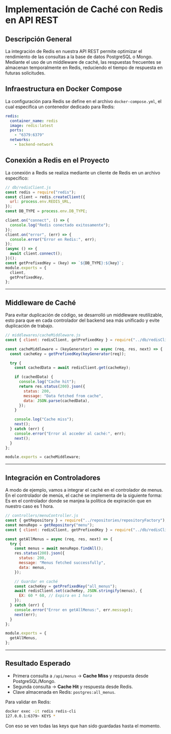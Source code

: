 # Implementación de Caché con Redis en API REST

## **Descripción General**
La integración de Redis en nuestra API REST permite optimizar el rendimiento de las consultas a la base de datos PostgreSQL o Mongo. Mediante el uso de un middleware de caché, las respuestas frecuentes se almacenan temporalmente en Redis, reduciendo el tiempo de respuesta en futuras solicitudes.


## **Infraestructura en Docker Compose**
La configuración para Redis se define en el archivo `docker-compose.yml`, el cual especifica un contenedor dedicado para Redis:

```yaml
redis:
  container_name: redis
  image: redis:latest
  ports:
    - "6379:6379"
  networks:
    - backend-network
```


## **Conexión a Redis en el Proyecto**
La conexión a Redis se realiza mediante un cliente de Redis en un archivo especifico:

```javascript
// db/redisClient.js
const redis = require("redis");
const client = redis.createClient({
  url: process.env.REDIS_URL,
});
const DB_TYPE = process.env.DB_TYPE;

client.on("connect", () => {
  console.log("Redis conectado exitosamente");
});
client.on("error", (err) => {
  console.error("Error en Redis:", err);
});
(async () => {
  await client.connect();
})();
const getPrefixedKey = (key) => `${DB_TYPE}:${key}`;
module.exports = {
  client,
  getPrefixedKey,
};
```

---

## **Middleware de Caché**
Para evitar duplicación de código, se desarrolló un middleware reutilizable, esto para que en cada controlador del backend sea más unificado y evite duplicación de trabajo.

```javascript
// middlewares/cacheMiddleware.js
const { client: redisClient, getPrefixedKey } = require("../db/redisClient");

const cacheMiddleware = (keyGenerator) => async (req, res, next) => {
  const cacheKey = getPrefixedKey(keyGenerator(req));

  try {
    const cachedData = await redisClient.get(cacheKey);

    if (cachedData) {
      console.log("Cache hit");
      return res.status(200).json({
        status: 200,
        message: "Data fetched from cache",
        data: JSON.parse(cachedData),
      });
    }

    console.log("Cache miss");
    next();
  } catch (err) {
    console.error("Error al acceder al caché:", err);
    next();
  }
};

module.exports = cacheMiddleware;
```

---

##  **Integración en Controladores**
A modo de ejemplo, vamos a integrar el caché en el controlador de menus.
En el controlador de menús, el caché se implementa de la siguiente forma:
Es en el controlador donde se manjea la política de expiración que en nuestro caso es 1 hora.

```javascript
// controllers/menuController.js
const { getRepository } = require("../repositories/repositoryFactory");
const menuRepo = getRepository("menu");
const { client: redisClient, getPrefixedKey } = require("../db/redisClient");

const getAllMenus = async (req, res, next) => {
  try {
    const menus = await menuRepo.findAll();
    res.status(200).json({
      status: 200,
      message: "Menus fetched successfully",
      data: menus,
    });

    // Guardar en caché
    const cacheKey = getPrefixedKey("all_menus");
    await redisClient.set(cacheKey, JSON.stringify(menus), {
      EX: 60 * 60, // Expira en 1 hora
    });
  } catch (err) {
    console.error("Error en getAllMenus:", err.message);
    next(err);
  }
};

module.exports = {
  getAllMenus,
};
```

---

##  **Resultado Esperado**
- Primera consulta a `/api/menus` → **Cache Miss** y respuesta desde PostgreSQL/Mongo.
- Segunda consulta → **Cache Hit** y respuesta desde Redis.
- Clave almacenada en Redis: `postgres:all_menus`.

Para validar en Redis:
```bash
docker exec -it redis redis-cli
127.0.0.1:6379> KEYS *
```

Con eso se ven todas las keys que han sido guardadas hasta el momento.




